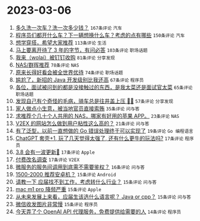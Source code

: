 # 2023-03-06

1. [多久洗一次车？洗一次多少钱？](https://www.v2ex.com/t/921467) `167条评论` `汽车`
1. [程序员们都开什么车？下一辆想换什么车？考虑的点有哪些](https://www.v2ex.com/t/921449) `150条评论` `汽车`
1. [想学穿搭，希望大家推荐](https://www.v2ex.com/t/921432) `113条评论` `生活`
1. [马上要离开待了 3 年的字节，有问必答](https://www.v2ex.com/t/921664) `103条评论` `职场话题`
1. [我来（wolai）被钉钉收购](https://www.v2ex.com/t/921489) `81条评论` `分享发现`
1. [NAS/群晖推荐](https://www.v2ex.com/t/921502) `78条评论` `NAS`
1. [原来长得好看会被全世界优待](https://www.v2ex.com/t/921565) `74条评论` `职场话题`
1. [尴尬了，新招的 Java 开发级别比我还高](https://www.v2ex.com/t/921478) `67条评论` `程序员`
1. [各位，面试被问到的都是没接触过的东西，是我太菜还是面试官太菜](https://www.v2ex.com/t/921448) `65条评论` `职场话题`
1. [发现自己有个奇怪的毛病，骑车总是往井盖上压 😵‍💫](https://www.v2ex.com/t/921540) `57条评论` `分享发现`
1. [家人做点小生意，被当地官员直接索贿](https://www.v2ex.com/t/921718) `35条评论` `问与答`
1. [求推荐个几十个人共用的 NAS，哪家有好用的苹果 APP。](https://www.v2ex.com/t/921725) `23条评论` `NAS`
1. [V2EX 的网站怎么做到用户粘性这么高的？](https://www.v2ex.com/t/921663) `21条评论` `问与答`
1. [有了泛型，以前一直想做的 Go 错误处理终于可以实现了](https://www.v2ex.com/t/921483) `19条评论` `Go 编程语言`
1. [ChatGPT 套壳+1, 玩了几天觉得太强了, 还有什么更牛的玩法吗?](https://www.v2ex.com/t/921724) `17条评论` `程序员`
1. [3.8 会有一波更新🫡](https://www.v2ex.com/t/921604) `17条评论` `Apple`
1. [付费改名调查](https://www.v2ex.com/t/921477) `17条评论` `V2EX`
1. [微服务的服务间调用到底需不需要鉴权？](https://www.v2ex.com/t/921507) `16条评论` `问与答`
1. [1500-2000 推荐安卓机？](https://www.v2ex.com/t/921701) `15条评论` `Android`
1. [请教一下 应届找不到工作，考虑转什么行业？](https://www.v2ex.com/t/921675) `15条评论` `问与答`
1. [mac m1 pro 降频严重](https://www.v2ex.com/t/921558) `15条评论` `Apple`
1. [从未来发展上来看，应届生该选什么语言呢？ Java or cpp？](https://www.v2ex.com/t/921488) `15条评论` `问与答`
1. [微信收发图片非常慢](https://www.v2ex.com/t/921451) `15条评论` `程序员`
1. [今天弄了个 OpenAI API 代理服务，免费提供给需要的人](https://www.v2ex.com/t/921689) `14条评论` `程序员`
